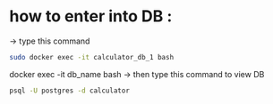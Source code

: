# how to enter into DB : 
-> type this command 

```bash 
sudo docker exec -it calculator_db_1 bash

```
docker exec -it db_name bash 
-> then type this command to view DB

```bash
psql -U postgres -d calculator 
```
